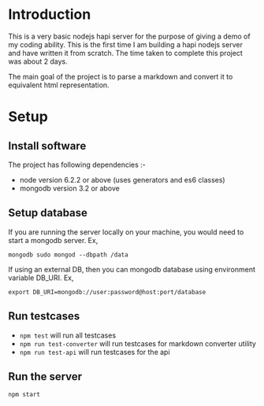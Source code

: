 # Introduction


This is a very basic nodejs hapi server for the purpose of giving a 
demo of my coding ability. This is the first time I am building a hapi
nodejs server and have written it from scratch. The time taken to complete
this project was about 2 days.

The main goal of the project is to parse a markdown and convert it to
equivalent html representation.


# Setup

## Install software


The project has following dependencies :-

* node version 6.2.2 or above (uses generators and es6 classes)
* mongodb version 3.2 or above


## Setup database

If you are running the server locally on your machine, you would need to start a mongodb server. Ex,

```
mongodb sudo mongod --dbpath /data
```

If using an external DB, then you can mongodb database using environment variable
DB_URI. Ex,

```
export DB_URI=mongodb://user:password@host:port/database
```

## Run testcases

* `npm test` will run all testcases
* `npm run test-converter` will run testcases for markdown converter utility
* `npm run test-api` will run testcases for the api

## Run the server

```
npm start
```
